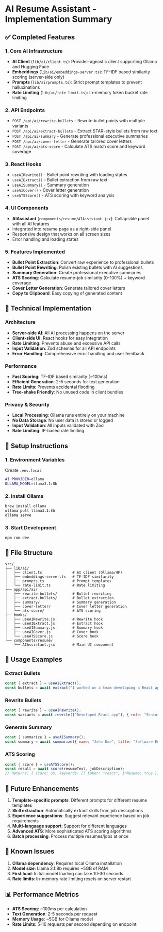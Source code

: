 # AI Resume Assistant - Implementation Summary

## ✅ Completed Features

### 1. Core AI Infrastructure
- **AI Client** (`lib/ai/client.ts`): Provider-agnostic client supporting Ollama and Hugging Face
- **Embeddings** (`lib/ai/embeddings-server.ts`): TF-IDF based similarity scoring (server-side only)
- **Prompts** (`lib/ai/prompts.ts`): Strict prompt templates to prevent hallucinations
- **Rate Limiting** (`lib/ai/rate-limit.ts`): In-memory token bucket rate limiting

### 2. API Endpoints
- `POST /api/ai/rewrite-bullets` - Rewrite bullet points with multiple variants
- `POST /api/ai/extract-bullets` - Extract STAR-style bullets from raw text
- `POST /api/ai/summary` - Generate professional executive summaries
- `POST /api/ai/cover-letter` - Generate tailored cover letters
- `POST /api/ai/ats-score` - Calculate ATS match score and keyword coverage

### 3. React Hooks
- `useAIRewrite()` - Bullet point rewriting with loading states
- `useAIExtract()` - Bullet extraction from raw text
- `useAISummary()` - Summary generation
- `useAICover()` - Cover letter generation
- `useATSScore()` - ATS scoring with keyword analysis

### 4. UI Components
- **AIAssistant** (`components/resume/AIAssistant.jsx`): Collapsible panel with all AI features
- Integrated into resume page as a right-side panel
- Responsive design that works on all screen sizes
- Error handling and loading states

### 5. Features Implemented
- **Bullet Point Extraction**: Convert raw experience to professional bullets
- **Bullet Point Rewriting**: Polish existing bullets with AI suggestions
- **Summary Generation**: Create professional executive summaries
- **ATS Scoring**: Calculate resume-job similarity (0-100%) + keyword coverage
- **Cover Letter Generation**: Generate tailored cover letters
- **Copy to Clipboard**: Easy copying of generated content

## 🔧 Technical Implementation

### Architecture
- **Server-side AI**: All AI processing happens on the server
- **Client-side UI**: React hooks for easy integration
- **Rate Limiting**: Prevents abuse and excessive API calls
- **Input Validation**: Zod schemas for all API endpoints
- **Error Handling**: Comprehensive error handling and user feedback

### Performance
- **Fast Scoring**: TF-IDF based similarity (~100ms)
- **Efficient Generation**: 2-5 seconds for text generation
- **Rate Limits**: Prevents accidental flooding
- **Tree-shake Friendly**: No unused code in client bundles

### Privacy & Security
- **Local Processing**: Ollama runs entirely on your machine
- **No Data Storage**: No user data is stored or logged
- **Input Validation**: All inputs validated with Zod
- **Rate Limiting**: IP-based rate limiting

## 🚀 Setup Instructions

### 1. Environment Variables
Create `.env.local`:
```bash
AI_PROVIDER=ollama
OLLAMA_MODEL=llama3.1:8b
```

### 2. Install Ollama
```bash
brew install ollama
ollama pull llama3.1:8b
ollama serve
```

### 3. Start Development
```bash
npm run dev
```

## 📁 File Structure

```
src/
├── lib/ai/
│   ├── client.ts              # AI client (Ollama/HF)
│   ├── embeddings-server.ts   # TF-IDF similarity
│   ├── prompts.ts             # Prompt templates
│   └── rate-limit.ts          # Rate limiting
├── app/api/ai/
│   ├── rewrite-bullets/       # Bullet rewriting
│   ├── extract-bullets/       # Bullet extraction
│   ├── summary/               # Summary generation
│   ├── cover-letter/          # Cover letter generation
│   └── ats-score/             # ATS scoring
├── hooks/
│   ├── useAIRewrite.js        # Rewrite hook
│   ├── useAIExtract.js        # Extract hook
│   ├── useAISummary.js        # Summary hook
│   ├── useAICover.js          # Cover hook
│   └── useATSScore.js         # Score hook
└── components/resume/
    └── AIAssistant.jsx        # Main UI component
```

## 🎯 Usage Examples

### Extract Bullets
```javascript
const { extract } = useAIExtract();
const bullets = await extract("I worked on a team developing a React app...", "Software Engineer");
```

### Rewrite Bullets
```javascript
const { rewrite } = useAIRewrite();
const variants = await rewrite(["Developed React app"], { role: "Senior Engineer" });
```

### Generate Summary
```javascript
const { summarize } = useAISummary();
const summary = await summarize({ name: "John Doe", title: "Software Engineer", skills: ["React", "Node.js"] });
```

### ATS Scoring
```javascript
const { score } = useATSScore();
const result = await score(resumeText, jobDescription);
// Returns: { score: 85, keywords: [{ token: "react", inResume: true }, ...] }
```

## 🔮 Future Enhancements

1. **Template-specific prompts**: Different prompts for different resume templates
2. **Skill extraction**: Automatically extract skills from job descriptions
3. **Experience suggestions**: Suggest relevant experience based on job requirements
4. **Multi-language support**: Support for different languages
5. **Advanced ATS**: More sophisticated ATS scoring algorithms
6. **Batch processing**: Process multiple resumes/jobs at once

## 🐛 Known Issues

1. **Ollama dependency**: Requires local Ollama installation
2. **Model size**: Llama 3.1:8b requires ~5GB of RAM
3. **First load**: Initial model loading can take 10-30 seconds
4. **Rate limits**: In-memory rate limiting resets on server restart

## 📊 Performance Metrics

- **ATS Scoring**: ~100ms per calculation
- **Text Generation**: 2-5 seconds per request
- **Memory Usage**: ~5GB for Ollama model
- **Rate Limits**: 5-10 requests per second depending on endpoint
